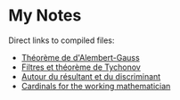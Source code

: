 # My Notes

Direct links to compiled files:
- [Théorème de d'Alembert-Gauss](https://raw.githubusercontent.com/Shika-B/Mes-notes/master/Theoreme_d_Alembert_Gauss.pdf)
- [Filtres et théorème de Tychonov](https://raw.githubusercontent.com/Shika-B/Mes-notes/master/filtres_et_theoreme_de_tychonov.pdf)
- [Autour du résultant et du discriminant](https://raw.githubusercontent.com/Shika-B/Mes-notes/master/resultant_discriminant_et_applications.pdf)
- [Cardinals for the working mathematician](https://raw.githubusercontent.com/Shika-B/Mes-notes/master/Cardinals_for_the_working_mathematician.pdf)